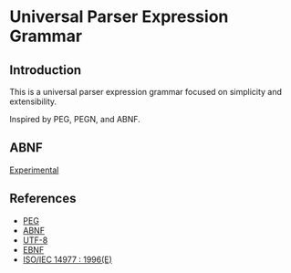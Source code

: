 # Universal Parser Expression Grammar

## Introduction

This is a universal parser expression grammar focused on simplicity and extensibility.

Inspired by PEG, PEGN, and ABNF.

## ABNF

[Experimental](./abnf/README.md)

## References

- [PEG](https://bford.info/pub/lang/peg.pdf)
- [ABNF](https://www.rfc-editor.org/rfc/rfc5234)
- [UTF-8](https://datatracker.ietf.org/doc/html/rfc3629#section-3)
- [EBNF](https://www.w3.org/TR/REC-xml/#sec-notation)
- [ISO/IEC 14977 : 1996(E)](http://standards.iso.org/ittf/PubliclyAvailableStandards/s026153_ISO_IEC_14977_1996(E).zip)

